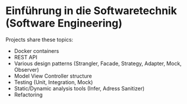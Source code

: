 # Einführung in die Softwaretechnik (Software Engineering)
Projects share these topics:
- Docker containers
- REST API
- Various design patterns (Strangler, Facade, Strategy, Adapter, Mock, Observer)
- Model View Controller structure
- Testing (Unit, Integration, Mock)
- Static/Dynamic analysis tools (Infer, Adress Sanitizer)
- Refactoring
